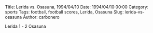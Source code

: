 Title: Lerida vs. Osasuna, 1994/04/10
Date: 1994/04/10 00:00
Category: sports
Tags: football, football scores, Lerida, Osasuna
Slug: lerida-vs-osasuna
Author: carbonero


Lerida 1 - 2 Osasuna
